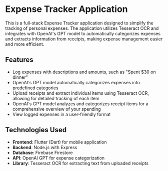 # Expense Tracker Application

This is a full-stack Expense Tracker application designed to simplify the tracking of personal expenses. The application utilizes Tesseract OCR and integrates with OpenAI's GPT model to automatically categorizes expenses and extracts information from receipts, making expense management easier and more efficient.

## Features

- Log expenses with descriptions and amounts, such as "Spent $30 on dinner" 
- OpenAI's GPT model automatically categorizes expenses into predefined categories
- Upload receipts and extract individual items using Tesseract OCR, allowing for detailed tracking of each item
- OpenAI's GPT model analyzes and categorizes receipt items for a comprehensive overview of your spending
- View logged expenses in a user-friendly format

## Technologies Used

- **Frontend**: Flutter (Dart) for mobile application
- **Backend**: Node.js with Express
- **Database**: Firebase Firestore
- **API**: OpenAI GPT for expense categorization
- **Library**: Tesseract OCR for extracting text from uploaded receipts
